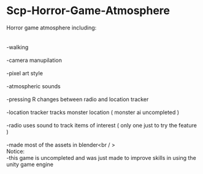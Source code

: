 # Scp-Horror-Game-Atmosphere
Horror game atmosphere including:<br />
<br />
<br />
-walking <br />
<br />
-camera manupilation<br />
<br />
-pixel art style<br />
<br />
-atmospheric sounds <br />
<br />
-pressing R changes between radio and location tracker<br />
<br />
-location tracker tracks monster location ( monster ai uncompleted )<br />
<br />
-radio uses sound to track items of interest ( only one just to try the feature )<br />
<br />
-made most of the assets in blender<br / >
<br />
Notice:<br />
-this game is uncompleted and was just made to improve skills in using the unity game engine <br />
